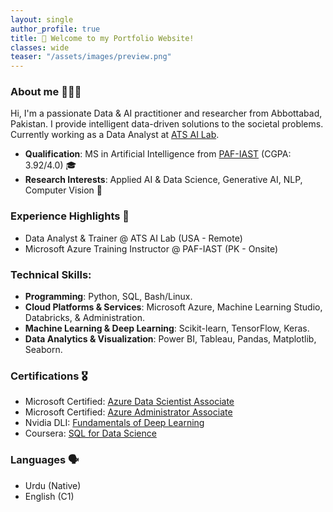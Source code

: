 ```yaml
---
layout: single
author_profile: true
title: 👋 Welcome to my Portfolio Website!
classes: wide
teaser: "/assets/images/preview.png" 
---
```


### About me 👨🏻‍💻
Hi, I'm a passionate Data & AI practitioner and researcher from Abbottabad, Pakistan. I provide intelligent data-driven solutions to the societal problems. Currently working as a Data Analyst at [ATS AI Lab](https://www.atsailab.com/).
- **Qualification**: MS in Artificial Intelligence from [PAF-IAST](https://paf-iast.edu.pk/) (CGPA: 3.92/4.0) 🎓
- **Research Interests**: Applied AI & Data Science, Generative AI, NLP, Computer Vision 🧠

###  Experience Highlights 💼
- Data Analyst & Trainer @ ATS AI Lab (USA - Remote)    
- Microsoft Azure Training Instructor @ PAF-IAST (PK - Onsite)

### Technical Skills:
- **Programming**: Python, SQL, Bash/Linux.
- **Cloud Platforms & Services**: Microsoft Azure, Machine Learning Studio, Databricks, & Administration.
- **Machine Learning & Deep Learning**: Scikit-learn, TensorFlow, Keras.
- **Data Analytics & Visualization**: Power BI, Tableau, Pandas, Matplotlib, Seaborn.

### Certifications 🎖️
- Microsoft Certified: [Azure Data Scientist Associate](https://learn.microsoft.com/api/credentials/share/en-us/AhmedAli-4000/6F5AAA2633D21342?sharingId=701FB4444277579D~)
- Microsoft Certified: [Azure Administrator Associate](https://learn.microsoft.com/api/credentials/share/en-us/AhmedAli-4000/E7812B97B6563068?sharingId=701FB4444277579D)
- Nvidia DLI: [Fundamentals of Deep Learning](https://learn.nvidia.com/certificates?id=RqzQv9M2SLaqrIvNmTRHLQ)
- Coursera: [SQL for Data Science](https://coursera.org/share/d544d271357305f2e334e8ebfed2bd59)

### Languages 🗣️
- Urdu (Native)
- English (C1)
